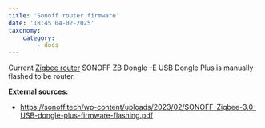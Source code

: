 ```yaml
---
title: 'Sonoff router firmware'
date: '18:45 04-02-2025'
taxonomy:
    category:
        - docs
---
```


Current [Zigbee router](/zigbee-router) SONOFF ZB Dongle -E USB Dongle Plus is manually flashed to be router.

**External sources:**
* https://sonoff.tech/wp-content/uploads/2023/02/SONOFF-Zigbee-3.0-USB-dongle-plus-firmware-flashing.pdf